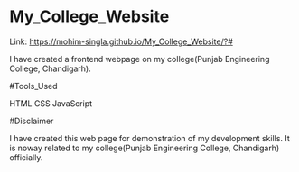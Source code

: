 # My_College_Website

Link: https://mohim-singla.github.io/My_College_Website/?#

I have created a frontend webpage on my college(Punjab Engineering College, Chandigarh). 

#Tools_Used

HTML
CSS
JavaScript


#Disclaimer

I have created this web page for demonstration of my development skills. It is noway related to my college(Punjab Engineering College, Chandigarh) officially. 
